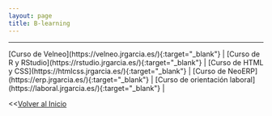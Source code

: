 ```yaml
---
layout: page
title: B-learning
---
```


<hr size="5px" color="#268BD4" />
[Curso de Velneo](https://velneo.jrgarcia.es/){:target="_blank"}  |
[Curso de R y RStudio](https://rstudio.jrgarcia.es/){:target="_blank"}  |
[Curso de HTML y CSS](https://htmlcss.jrgarcia.es/){:target="_blank"}  |
[Curso de NeoERP](https://erp.jrgarcia.es/){:target="_blank"}  |
[Curso de orientación laboral](https://laboral.jrgarcia.es/){:target="_blank"}  |
  
  
<<[Volver al Inicio](https://jrgarcia.es)
